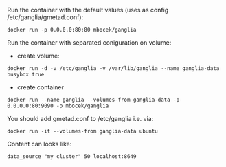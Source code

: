 Run the container with the default values (uses as config /etc/ganglia/gmetad.conf):
```Shell
docker run -p 0.0.0.0:80:80 mbocek/ganglia
```
Run the container with separated coniguration on volume:
* create volume:
```Shell
docker run -d -v /etc/ganglia -v /var/lib/ganglia --name ganglia-data busybox true
```
* create container  
```Shell
docker run --name ganglia --volumes-from ganglia-data -p 0.0.0.0:80:9090 -p mbocek/ganglia
```

You should add gmetad.conf to /etc/ganglia i.e. via:
```Shell
docker run -it --volumes-from ganglia-data ubuntu
```
Content can looks like:
```Shell
data_source "my cluster" 50 localhost:8649
```
